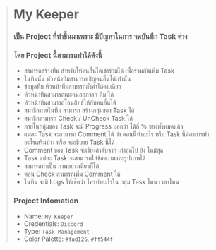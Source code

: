 > # My Keeper
> ### เป็น Project ที่ทำขึ้นมาเพราะ มีปัญหาในการ จดบันทึก Task ต่าง
> 
> ### โดย Project นี้สามารถทำได้ดังนี้
> - สามารถสร้างทีม สำหรับให้คนอื่นได้เข้าร่วมได้ เพื่อร่วมกันเพิ่ม Task
>  - ในทีมนั้น หัวหน้าทีมสามารถเชิญคนอื่นได้เท่านั้น
>  - ข้อมูลทีม หัวหน้าทีมสามารถตั้งค่าได้คนเดียว
>  - หัวหน้าทีมสามารถเตะคนออกจาก ทีม ได้
>  - หัวหน้าทีมสามารถโอนสิทธ์ให้กับคนอื่นได้
>  - สมาชิกภายในทีม สามารถ สร้างกลุ่มของ Task ได้
>  - สมาชิกสามารถ Check / UnCheck Task ได้
> - ภายในกลุ่มของ Task จะมี Progress บอกว่า ได้กี่ % ของทั้งหมดแล้ว
>  - แต่ละ Task จะสามารถ Comment ได้ ว่า ตอนนี้ทำอะไร หรือ Task นี้ต้องการทำอะไรเสริมบ้าง หรือ จะอธิบาย Task นี้ได้
>  - Comment ของ Task จะเรียงลำดับจาก เก่าสุดไป ยัง ใหม่สุด
> - Task แต่ละ Task จะสามารถใส่ข้อความและรูปภาพได้
>  - สามารถทำเป็น ภาพอย่างเดียวก็ได้
> - ตอน Check สามารถเพิ่ม Comment ได้
> - ในทีม จะมี Logs ให้เช็คว่า ไครทำอะไรใน กลุ่ม Task ไหน เวลาไหน
> 
> ### Project Infomation
> - Name: `My Keeper`
> - Credentials: `Discord`
> - Type: `Task Management`
> - Color Palette: `#fad126`, `#ff544f`